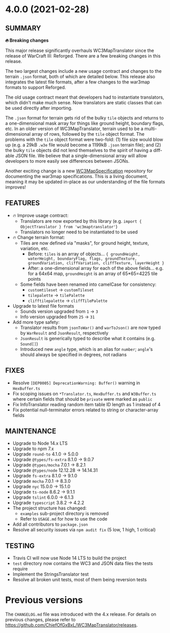 # 4.0.0 (2021-02-28)
## SUMMARY
**🔥 Breaking changes**

This major release significantly overhauls WC3MapTranslator since the release of WarCraft III: Reforged. There are a few breaking changes in this release.

The two largest changes include a new usage contract and changes to the terrain `.json` format, both of which are detailed below. This release also integrates the latest file formats, after a few changes to the war3map formats to support Reforged.

The old usage contract meant that developers had to instantiate translators, which didn't make much sense. Now translators are static classes that can be used directly after importing.

The `.json` format for terrain gets rid of the bulky `tile` objects and returns to a one-dimensional mask array for things like ground height, boundary flags, etc. In an older version of WC3MapTranslator, terrain used to be a multi-dimensional array of rows, followed by the `tile` object format. The problems with the `tile` object format were two-fold: (1) file size would blow up (e.g. a 29kB `.w3e` file would become a 1199kB `.json` terrain file); and (2) the bulky `tile` objects did not lend themselves to the spirit of having a diff-able JSON file. We believe that a single-dimensional array will allow developers to more easily see differences between JSONs.

Another exciting change is a new [WC3MapSpecification](https://github.com/ChiefOfGxBxL/WC3MapSpecification) repository for documenting the war3map specifications. This is a living document, meaning it may be updated in-place as our understanding of the file formats improves!

## FEATURES
 * 🔥 Improve usage contract:
   * Translators are now exported by this library (e.g. `import { ObjectTranslator } from 'wc3maptranslator'`)
   * Translators no longer need to be instantiated to be used
 * 🔥 Change terrain format:
   * Tiles are now defined via "masks", for ground height, texture, variation, etc.
     * Before: `tiles` is an array of objects... `{ groundHeight, waterHeight, boundaryFlag, flags, groundTexture, groundVariation, cliffVariation, cliffTexture, layerHeight }`
     * After: a one-dimensional array for each of the above fields... e.g. for a 64x64 map, `groundHeight` is an array of 65*65=4225 tile points
   * Some fields have been renamed into camelCase for consistency:
     * `customtileset` -> `customTileset`
     * `tilepalette` -> `tilePalette`
     * `clifftilepalette` -> `cliffTilePalette`
 * Upgrade to latest file formats
   * Sounds version upgraded from `1` -> `3`
   * Info version upgraded from `25` -> `31`
 * Add more type safety:
   * Translator results from `jsonToWar()` and `warToJson()` are now typed by `WarResult` and `JsonResult`, respectively
   * `JsonResult` is generically typed to describe what it contains (e.g. `Sound[]`)
   * Introduced new `angle` type, which is an alias for `number`; `angle`'s should always be specified in degrees, not radians
## FIXES
 * Resolve `[DEP0005] DeprecationWarning: Buffer()` warning in `HexBuffer.ts`
 * Fix scoping issues on `*Translator.ts`, `HexBuffer.ts` and `W3Buffer.ts` where certain fields that should be `private` were marked as `public`
 * Fix InfoTranslator reading random item table ID length as 1 instead of 4
 * Fix potential null-terminator errors related to string or character-array fields
## MAINTENANCE
 * Upgrade to Node 14.x LTS
 * Upgrade to npm 7.x
 * Upgrade `round-to` 4.1.0 -> 5.0.0
 * Upgrade `@types/fs-extra` 8.1.0 -> 9.0.7
 * Upgrade `@types/mocha` 7.0.1 -> 8.2.1
 * Upgrade `@types/node` 12.12.28 -> 14.14.31
 * Upgrade `fs-extra` 8.1.0 -> 9.1.0
 * Upgrade `mocha` 7.0.1 -> 8.3.0
 * Upgrade `nyc` 15.0.0 -> 15.1.0
 * Upgrade `ts-node` 8.6.2 -> 9.1.1
 * Upgrade `tslint` 6.0.0 -> 6.1.3
 * Upgrade `typescript` 3.8.2 -> 4.2.2
 * The project structure has changed:
    * `examples` sub-project directory is removed
    * Refer to `USAGE.md` for how to use the code
 * Add all contributors to `package.json`
 * Resolve all security issues via `npm audit fix` (5 low, 1 high, 1 critical)
## TESTING
 * Travis CI will now use Node 14 LTS to build the project
 * `test` directory now contains the WC3 and JSON data files the tests require
 * Implement the StringsTranslator test
 * Resolve all broken unit tests, most of them being reversion tests
<!--
# x.y.z (YYYY-MM-DD)
## SUMMARY
**🔥 Breaking changes**
## FEATURES
## FIXES
## MAINTENANCE
## TESTING
-->

# Previous versions
The `CHANGELOG.md` file was introduced with the 4.x release. For details on previous changes, please refer to https://github.com/ChiefOfGxBxL/WC3MapTranslator/releases.